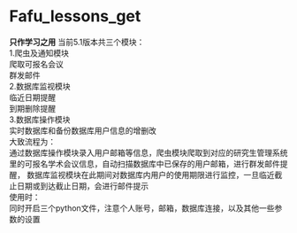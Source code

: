 # Fafu_lessons_get
**只作学习之用**
当前5.1版本共三个模块：  
1.爬虫及通知模块  
  爬取可报名会议  
  群发邮件  
2.数据库监视模块  
  临近日期提醒  
  到期删除提醒  
3.数据库操作模块  
  实时数据库和备份数据库用户信息的增删改  
大致流程为：  
    通过数据库操作模块录入用户邮箱等信息，爬虫模块爬取到对应的研究生管理系统里的可报名学术会议信息，自动扫描数据库中已保存的用户邮箱，进行群发邮件提醒，
数据库监视模块在此期间对数据库内用户的使用期限进行监控，一旦临近截止日期或到达截止日期，会进行邮件提示  
使用时：  
  同时开启三个python文件，注意个人账号，邮箱，数据库连接，以及其他一些参数的设置  
